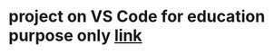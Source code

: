# project on VS Code for education purpose only [link](https://github.com/raviraj0922/FSJS/blob/main/Project4/index.html)
